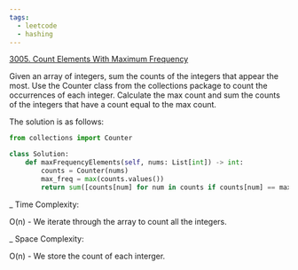 ```yaml
---
tags:
  - leetcode
  - hashing
---
```


<a href="https://leetcode.com/problems/count-elements-with-maximum-frequency/">
3005. Count Elements With Maximum Frequency</a>

Given an array of integers, sum the counts of the integers that appear the most.
Use the Counter class from the collections package to count the occurrences of
each integer. Calculate the max count and sum the counts of the integers that
have a count equal to the max count.

The solution is as follows:

```python
from collections import Counter

class Solution:
    def maxFrequencyElements(self, nums: List[int]) -> int:
        counts = Counter(nums)
        max_freq = max(counts.values())
        return sum([counts[num] for num in counts if counts[num] == max_freq])
```

\_ Time Complexity:

O(n) - We iterate through the array to count all the integers.

\_ Space Complexity:

O(n) - We store the count of each interger.
